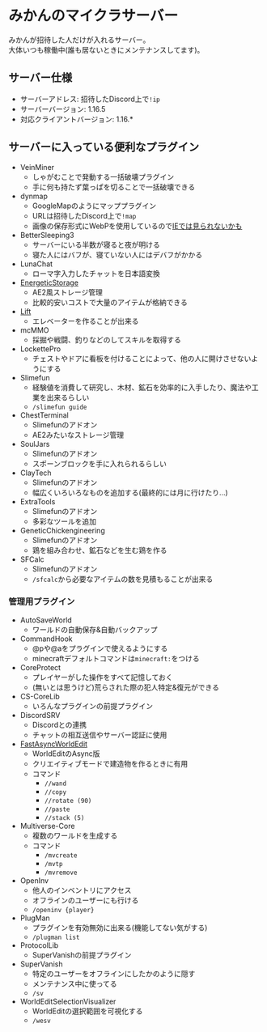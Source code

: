 # みかんのマイクラサーバー
みかんが招待した人だけが入れるサーバー。  
大体いつも稼働中(誰も居ないときにメンテナンスしてます)。

## サーバー仕様
- サーバーアドレス: 招待したDiscord上で`!ip`
- サーバーバージョン: 1.16.5
- 対応クライアントバージョン: 1.16.*

## サーバーに入っている便利なプラグイン
- VeinMiner
  - しゃがむことで発動する一括破壊プラグイン
  - 手に何も持たず葉っぱを切ることで一括破壊できる
- dynmap
  - GoogleMapのようにマッププラグイン
  - URLは招待したDiscord上で`!map`
  - 画像の保存形式にWebPを使用しているので[IEでは見られないかも](https://caniuse.com/webp)
- BetterSleeping3
  - サーバーにいる半数が寝ると夜が明ける
  - 寝た人にはバフが、寝ていない人にはデバフがかかる
- LunaChat
  - ローマ字入力したチャットを日本語変換
- [EnergeticStorage](https://github.com/SeanOMik/EnergeticStorage/wiki/Creating-an-ES-System)
  - AE2風ストレージ管理
  - 比較的安いコストで大量のアイテムが格納できる
- [Lift](https://minecraft-jp.pw/plugin-lift0515/)
  - エレベーターを作ることが出来る
- mcMMO
  - 採掘や戦闘、釣りなどのしてスキルを取得する
- LockettePro
  - チェストやドアに看板を付けることによって、他の人に開けさせないようにする
- Slimefun
  - 経験値を消費して研究し、木材、鉱石を効率的に入手したり、魔法や工業を出来るらしい
  - `/slimefun guide`
- ChestTerminal
  - Slimefunのアドオン
  - AE2みたいなストレージ管理
- SoulJars
  - Slimefunのアドオン
  - スポーンブロックを手に入れられるらしい
- ClayTech
  - Slimefunのアドオン
  - 幅広くいろいろなものを追加する(最終的には月に行けたり…)
- ExtraTools
  - Slimefunのアドオン
  - 多彩なツールを追加
- GeneticChickengineering
  - Slimefunのアドオン
  - 鶏を組み合わせ、鉱石などを生む鶏を作る
- SFCalc
  - Slimefunのアドオン
  - `/sfcalc`から必要なアイテムの数を見積もることが出来る

### 管理用プラグイン
- AutoSaveWorld
  - ワールドの自動保存&自動バックアップ
- CommandHook
  - @pや@aをプラグインで使えるようにする
  - minecraftデフォルトコマンドは`minecraft:`をつける
- CoreProtect
  - プレイヤーがした操作をすべて記憶しておく
  - (無いとは思うけど)荒らされた際の犯人特定&復元ができる
- CS-CoreLib
  - いろんなプラグインの前提プラグイン
- DiscordSRV
  - Discordとの連携
  - チャットの相互送信やサーバー認証に使用
- [FastAsyncWorldEdit](https://wiki.gorogoro.space/?WorldEdit)
  - WorldEditのAsync版
  - クリエイティブモードで建造物を作るときに有用
  - コマンド
    - `//wand`
    - `//copy`
    - `//rotate (90)`
    - `//paste`
    - `//stack (5)`
- Multiverse-Core
  - 複数のワールドを生成する
  - コマンド
    - `/mvcreate`
    - `/mvtp`
    - `/mvremove`
- OpenInv
  - 他人のインベントリにアクセス
  - オフラインのユーザーにも行ける
  - `/openinv {player}`
- PlugMan
  - プラグインを有効無効に出来る(機能してない気がする)
  - `/plugman list`
- ProtocolLib
  - SuperVanishの前提プラグイン
- SuperVanish
  - 特定のユーザーをオフラインにしたかのように隠す
  - メンテナンス中に使ってる
  - `/sv`
- WorldEditSelectionVisualizer
  - WorldEditの選択範囲を可視化する
  - `/wesv`
